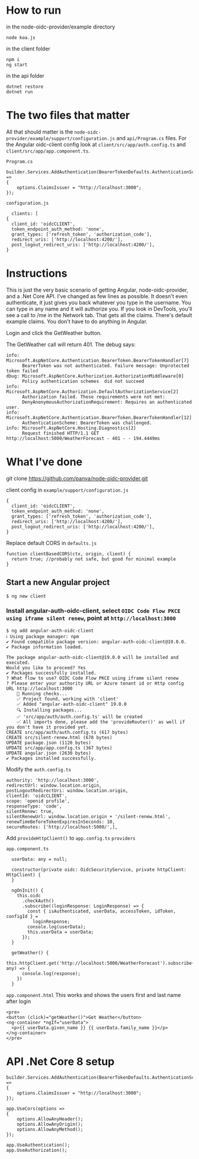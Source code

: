 # How to run

in the node-oidc-provider/example directory
```
node koa.js
```

in the client folder
```
npm i
ng start
```

in the api folder
```
dotnet restore
dotnet run
```

# The two files that matter

All that should matter is the `node-oidc-provider/example/support/configuration.js` and `api/Program.cs` files.  For the Angular oidc-client config look at `client/src/app/auth.config.ts` and `client/src/app/app.component.ts`.

`Program.cs`
```
builder.Services.AddAuthentication(BearerTokenDefaults.AuthenticationScheme).AddBearerToken(options =>
{
    options.ClaimsIssuer = "http://localhost:3000";
});
```
`configuration.js`
```
  clients: [
{
  client_id: 'oidcCLIENT',
  token_endpoint_auth_method: 'none',
  grant_types: ['refresh_token', 'authorization_code'],
  redirect_uris: ['http://localhost:4200/'],
  post_logout_redirect_uris: ['http://localhost:4200/'],
}
```

# Instructions
This is just the very basic scenario of getting Angular, node-oidc-provider, and a .Net Core API.  I've changed as few lines as possible.  It doesn't even authenticate, it just gives you back whatever you type in the username.  You can type in any name and it will authorize you.  If you look in DevTools, you'll see a call to /me in the Network tab.  That gets all the claims.  There's default example claims.  You don't have to do anything in Angular.

Login and click the GetWeather button.

The GetWeather call will return 401.  The debug says:

```
info: Microsoft.AspNetCore.Authentication.BearerToken.BearerTokenHandler[7]
      BearerToken was not authenticated. Failure message: Unprotected token failed
dbug: Microsoft.AspNetCore.Authorization.AuthorizationMiddleware[0]
      Policy authentication schemes  did not succeed
info: Microsoft.AspNetCore.Authorization.DefaultAuthorizationService[2]
      Authorization failed. These requirements were not met:
      DenyAnonymousAuthorizationRequirement: Requires an authenticated user.
info: Microsoft.AspNetCore.Authentication.BearerToken.BearerTokenHandler[12]
      AuthenticationScheme: BearerToken was challenged.
info: Microsoft.AspNetCore.Hosting.Diagnostics[2]
      Request finished HTTP/1.1 GET http://localhost:5000/WeatherForecast - 401 - - 194.4449ms
```

# What I've done

git clone https://github.com/panva/node-oidc-provider.git

client config in `example/support/configuration.js`

```
{
  client_id: 'oidcCLIENT',
  token_endpoint_auth_method: 'none',
  grant_types: ['refresh_token', 'authorization_code'],
  redirect_uris: ['http://localhost:4200/'],
  post_logout_redirect_uris: ['http://localhost:4200/'],
}
```

Replace default CORS in `defaults.js`

```
function clientBasedCORS(ctx, origin, client) {
  return true; //probably not safe, but good for minimal example
}
```

## Start a new Angular project

```
$ ng new client
```

### Install angular-auth-oidc-client, select `OIDC Code Flow PKCE using iframe silent renew`, point at `http://localhost:3000`

```
$ ng add angular-auth-oidc-client
ℹ Using package manager: npm
✔ Found compatible package version: angular-auth-oidc-client@19.0.0.
✔ Package information loaded.

The package angular-auth-oidc-client@19.0.0 will be installed and executed.
Would you like to proceed? Yes
✔ Packages successfully installed.
? What flow to use? OIDC Code Flow PKCE using iframe silent renew
? Please enter your authority URL or Azure tenant id or Http config URL http://localhost:3000
    🔎 Running checks...
    ✅️ Project found, working with 'client'
    ✅️ Added "angular-auth-oidc-client" 19.0.0
    🔍 Installing packages...
    ✅️ 'src/app/auth/auth.config.ts' will be created
    ✅️ All imports done, please add the 'provideRouter()' as well if you don't have it provided yet.
CREATE src/app/auth/auth.config.ts (617 bytes)
CREATE src/silent-renew.html (678 bytes)
UPDATE package.json (1120 bytes)
UPDATE src/app/app.config.ts (367 bytes)
UPDATE angular.json (2630 bytes)
✔ Packages installed successfully.
```

Modify the `auth.config.ts`


```
authority: 'http://localhost:3000',
redirectUrl: window.location.origin,
postLogoutRedirectUri: window.location.origin,
clientId: 'oidcCLIENT',
scope: 'openid profile',
responseType: 'code',
silentRenew: true,
silentRenewUrl: window.location.origin + '/silent-renew.html',
renewTimeBeforeTokenExpiresInSeconds: 10,
secureRoutes: ['http://localhost:5000/',],
```

Add `provideHttpClient()` to `app.config.ts` `providers`

`app.component.ts`

```
  userData: any = null;

  constructor(private oidc: OidcSecurityService, private httpClient: HttpClient) {
  }

  ngOnInit() {
    this.oidc
      .checkAuth()
      .subscribe((loginResponse: LoginResponse) => {
        const { isAuthenticated, userData, accessToken, idToken, configId } =
          loginResponse;
        console.log(userData);
        this.userData = userData;
      });
  }

  getWeather() {
    this.httpClient.get('http://localhost:5000/WeatherForecast').subscribe((response: any) => {
      console.log(response);
    })
  }
```

`app.component.html`  This works and shows the users first and last name after login

```
<pre>
<button (click)="getWeather()">Get Weather</button>
<ng-container *ngIf="userData">
  <p>{{ userData.given_name }} {{ userData.family_name }}</p>
</ng-container>
</pre>
```	

# API .Net Core 8 setup

```
builder.Services.AddAuthentication(BearerTokenDefaults.AuthenticationScheme).AddBearerToken(options =>
{
    options.ClaimsIssuer = "http://localhost:3000";
});

app.UseCors(options =>
{
    options.AllowAnyHeader();
    options.AllowAnyOrigin();
    options.AllowAnyMethod();
});

app.UseAuthentication();
app.UseAuthorization();
```


